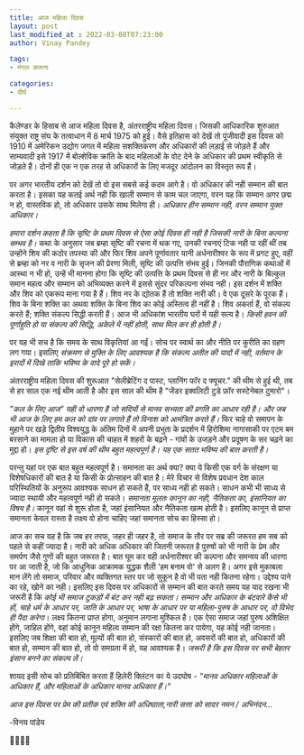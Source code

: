 ```yaml
---
title: आज महिला दिवस
layout: post
last_modified_at : 2022-03-08T07:23:00
author: Vinay Pandey

tags:
- मंगल कामना

categories:
- दीर्घ

---
```


कैलेण्डर के हिसाब से आज महिला दिवस है, अंतरराष्ट्रीय महिला दिवस। जिसकी आधिकारिक शुरुआत संयुक्त राष्ट्र संघ के तत्वाधान में 8 मार्च 1975 को हुई। वैसे इतिहास को देखें तो पूंजीवादी इस दिवस को 1910 में अमेरिकन उद्योग जगत में महिला सशक्तिकरण और अधिकारों की लड़ाई से जोड़ते हैं और साम्यवादी इसे 1917 में बोल्शेविक क्रांति के बाद महिलाओं के वोट देने के अधिकार की प्रथम स्वीकृति से जोड़ते हैं। दोनों ही एक न एक तरह से अधिकारों के लिए मजदूर आंदोलन का विस्तृत रूप हैं। 

पर अगर भारतीय दर्शन को देखें तो वो इस सबसे कई कदम आगे है। वो अधिकार की नही सम्मान की बात करता है। इसका यह कतई अर्थ नही कि खाली सम्मान से काम चल जाएगा, वरन यह कि सम्मान अगर छद्म न हो, वास्तविक हो, तो अधिकार उसके साथ मिलेगा ही। *अधिकार हीन सम्मान नही, वरन सम्मान युक्त अधिकार।*

*हमारा दर्शन कहता है कि सृष्टि के प्रथम दिवस से ऐसा कोई दिवस ही नही है जिसकी नारी के बिना कल्पना सम्भव है।* कथा के अनुसार जब ब्रम्हा सृष्टि की रचना में थक गए, उनकी रचनाएं टिक नही पा रहीं थीं तब उन्होंने शिव की कठोर तपस्या की और फिर शिव अपने पूर्णावतार यानी अर्धनारीश्वर के रूप में प्रगट हुए, वहीं से ब्रम्हा को नर व नारी के सृजन की प्रेरणा मिली, सृष्टि की उत्पत्ति संभव हुई। जिनकी पौराणिक कथाओं में आस्था न भी हो, उन्हें भी मानना होगा कि सृष्टि की उत्पत्ति के प्रथम दिवस से ही नर और नारी के बिल्कुल समान महत्व और सम्मान को अभिव्यक्त करने में इससे सुंदर परिकल्पना संभव नही। इस दर्शन में शक्ति और शिव को एकरूप माना गया है हैं। शिव नर के द्योतक हैं तो शक्ति नारी की। वे एक दूसरे के पूरक हैं। शिव के बिना शक्ति का अथवा शक्ति के बिना शिव का कोई अस्तित्व ही नहीं है। शिव अकर्ता हैं, वो संकल्प करते हैं; शक्ति संकल्प सिद्धी करती हैं। आज भी अधिकांश भारतीय घरों में यही सत्य है। *किसी हवन की पूर्णाहुति हो या संकल्प की सिद्धि, अकेले में नहीं होती, साथ मिल कर ही होती है।*

पर यह भी सच है कि समय के साथ विकृतियां आ गईं। सोच पर स्वार्थ का और नीति पर कुरीति का ग्रहण लग गया। इसलिए *संक्रमण से मुक्ति के लिए आवश्यक है कि संकल्प अतीत की यादों में नही, वर्तमान के इरादों में दिखे ताकि भविष्य के वादे पूरे हो सकें।*

अंतरराष्ट्रीय महिला दिवस की शुरूआत "सेलीब्रेटिंग द पास्ट, प्लानिंग फॉर द फ्यूचर." की थीम से हुई थी, तब से हर साल एक नई थीम आती है और इस साल  की थीम  है "जेंडर इक्वलिटी टुडे फ़ॉर सस्टेनेबल टुमारो"।

*"कल के लिए आज" यही वो धारणा है जो सदियों से मानव सभ्यता की प्रगति का आधार रही है। और जब भी आज के लिए हम कल को दांव पर लगाते हैं तो विनाश को आमंत्रित करते हैं।* फिर चाहे वो  समापन के मुहाने पर खड़े द्वितीय विश्वयुद्ध के अंतिम दिनों में अपनी प्रभुता के प्रदर्शन में हिरोशिमा नागासाकी पर एटम बम बरसाने का मामला हो या विकास की चाहत में शहरों के बढ़ने - गांवों के उजड़ने और प्रदूषण के सर चढ़ने का मुद्दा हो। *इस दृष्टि से इस वर्ष की थीम बहुत महत्वपूर्ण है। यह एक सतत भविष्य की बात करती है।* 

परन्तु यहां पर एक बात बहुत महत्वपूर्ण है। समानता का अर्थ क्या? क्या ये किसी एक वर्ग के संरक्षण या विशेषधिकारों की बात है या किसी के प्रोत्साहन की बात है। मेरे विचार से विशेष प्रवधान देश काल परिस्थितियों के अनुरूप आवश्यक साधन हो सकते हैं, पर साध्य नही हो सकते। साधन कभी भी साध्य से ज्यादा स्थायी और महत्वपूर्ण नही हो सकते। *समानता मूलतः कानून का नही, नैतिकता का, इंसानियत का विषय है।* कानून वहां से शुरू होता है, जहां इंसानियत और नैतिकता खत्म होती है। इसलिए कानून से प्राप्त समानता केवल रास्ता है लक्ष्य वो होना चाहिए जहां समानता सोच का हिस्सा हो।

आज का सच यह है कि जब हर तरफ, जहर ही जहर है, तो समाज के तौर पर सब्र की जरूरत हम सब को पहले से कहीं ज्यादा है। नारी को अधिक अधिकार की जितनी जरूरत है पुरुषों को भी नारी के प्रेम और समर्पण जैसे गुणों की बहुत जरूरत है। बात घूम कर वही अर्धनारीश्वर की   कल्पना और समन्वय की धारणा पर आ जाती है, जो कि आधुनिक आक्रामक युद्धक शैली 'हम बनाम वो' से अलग है। अगर इसे मुकाबला मान लेंगे तो समाज, परिवार और व्यक्तिगत स्तर पर जो सुकून है वो भी पता नही कितना रहेगा। उद्देश्य पाने का रहे, खोने का नही। इसलिए इस दिवस पर अधिकारों से सम्मान की बात करते समय यह याद रखना भी जरूरी है कि *कोई भी समाज टुकड़ों में बंट कर नही बढ़ सकता। सम्मान और अधिकार के बंटवारे कैसे भी हों, चाहे धर्म के आधार पर, जाति के आधार पर, भाषा के आधार पर या महिला-पुरुष के आधार पर, वो विभेद ही पैदा करेगा*। लक्ष्य कितना प्राप्त होगा, अनुमान लगाना मुश्किल है। एक ऐसा समाज जहां पुरुष अशिक्षित होंगे, जाहिल होंगे, वहां कोई कानून महिला सम्मान की रक्षा कितना कर पायेगा, यह कोई नही जानता। इसलिए जब शिक्षा की बात हो, मूल्यों की बात हो, संस्कारों की बात हो, अवसरों की बात हो, अधिकारों की बात हो, सम्मान की बात हो, तो वो समग्रता में हो, यह आवश्यक है। *जरूरी है कि इस दिवस पर सभी बेहतर इंसान बनने का संकल्प लें।*

शायद इसी सोच को प्रतिबिंबित करता हैं हिलेरी क्लिंटन का ये उदघोष - 
_"मानव अधिकार महिलाओं के अधिकार हैं, और महिलाओं के अधिकार मानव अधिकार हैं।"_

*आज इस दिवस पर प्रेम की प्रतीक एवं शक्ति की अधिष्ठाता,नारी सत्ता को सादर नमन / अभिनंदन...*

-विनय पांडेय

🙏🌷🌷🙏
